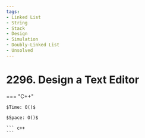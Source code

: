 ```yaml
---
tags:
- Linked List
- String
- Stack
- Design
- Simulation
- Doubly-Linked List
- Unsolved
---
```



# 2296. Design a Text Editor

=== "C++"

    $Time: O()$

    $Space: O()$

    ``` c++
    ```